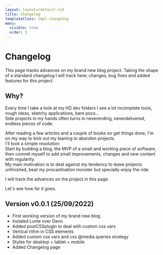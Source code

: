 ```yaml
---
layout: layouts/default.njk
title: Changelog
templateClass: tmpl-changelog
menu:
  visible: true
  order: 3
---
```

# Changelog

<p>This page tracks advances on my brand new blog project. Taking the shape of a standard changelog I will track here; changes, bug fixes and added features for this project.</p>
<h2>Why?</h2>
<p>Every time I take a look at my HD dev folders I see a lot incomplete tools, rough ideas, sketchy applications, bare pocs...<br>
Side projects in my hands often turns in neverending, neverdelivered, endless pieces of code.</p>
<p>After reading a few articles and a couple of books on get things done, I'm on my way to kick out my leaning to abandon projects.<br>
I'll took a simple resolution:<br>
Start by building a blog, the MVP of a small and working piece of software, then commit myself to add small improvements, changes and new content with regularity.<br>
My main motivation is to deal against my tendency to leave projects unfinished, beat my procastination monster but specially enjoy the ride.</p>
<p>I will track the advances on the project in this page.</p>
<p>Let's see how far it goes.</p>

## Version v0.0.1 (25/09/2022)
* First working version of my brand new blog.
* Instaled Lume over Deno
* Added postCSSplugin to deal with custom css vars
* Vertical rithm in CSS elements
* Added custom css vars and css @media queries strategy
* Styles for desktop + tablet + mobile
* Added Changelog page

